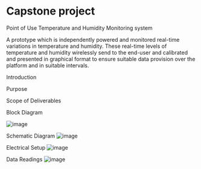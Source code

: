# Capstone project

Point of Use Temperature and Humidity Monitoring system

A prototype which is independently  powered  and  monitored  real-time  variations  in temperature  and  humidity. These real-time levels of temperature and humidity  wirelessly  send to the end-user and calibrated and presented in graphical format to ensure suitable data provision over the platform and in suitable intervals. 

Introduction


Purpose

Scope of Deliverables


Block Diagram

![image](https://user-images.githubusercontent.com/85145102/121117377-0974ff00-c7e6-11eb-9e72-5e446bd5caa0.png)


Schematic Diagram
![image](https://user-images.githubusercontent.com/85145102/121117671-80aa9300-c7e6-11eb-92e2-3f27a1e7effc.png)


Electrical Setup
![image](https://user-images.githubusercontent.com/85145102/121117762-b18ac800-c7e6-11eb-9033-45f548b73375.png)


Data Readings
![image](https://user-images.githubusercontent.com/85145102/121117313-ee09f400-c7e5-11eb-81b1-7bbdbbd9566e.png)
